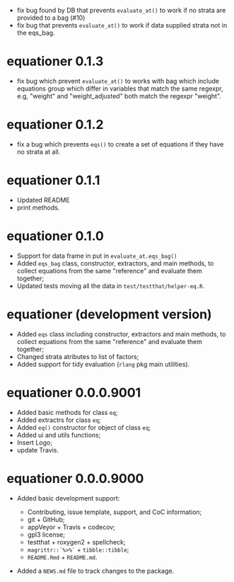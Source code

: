 * fix bug found by DB that prevents `evaluate_at()` to work if
  no strata are provided to a bag (#10)
* fix bug that prevents `evaluate_at()` to work if data supplied 
  strata not in the eqs_bag.

# equationer 0.1.3

* fix bug which prevent `evaluate_at()` to works with bag which include
  equations group which differ in variables that match the same regexpr,
  e.g, "weight" and "weight_adjusted" both match the regexpr "weight".

# equationer 0.1.2

* fix a bug which prevents `eqs()` to create a set of equations if
  they have no strata at all.

# equationer 0.1.1

* Updated README 
* print methods.

# equationer 0.1.0

* Support for data frame in put in `evaluate_at.eqs_bag()`
* Added `eqs_bag` class, constructor, extractors, and main methods,
  to collect equations from the same "reference" and evaluate them
  together;
* Updated tests moving all the data in `test/testthat/helper-eq.R`.

# equationer (development version)

* Added `eqs` class including constructor, extractors and main methods,
  to collect equations from the same "reference" and evaluate them
  together;
* Changed strata atributes to list of factors;
* Added support for tidy evaluation (`rlang` pkg main utilities).

# equationer 0.0.0.9001

* Added basic methods for class `eq`; 
* Added extractrs for class `eq`;
* Added `eq()` constructor for object of class `eq`;
* Added ui and utils functions;
* Insert Logo;
* update Travis.

# equationer 0.0.0.9000

* Added basic development support:
  - Contributing, issue template, support, and CoC information;
  - git + GitHub;
  - appVeyor + Travis + codecov;
  - gpl3 license;
  - testthat + roxygen2 + spellcheck;
  - `` magrittr::`%>%` `` + `tibble::tibble`;
  - `README.Rmd` + `README.md`.

* Added a `NEWS.md` file to track changes to the package.
